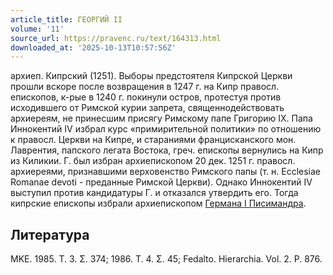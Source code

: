 ```yaml
---
article_title: ГЕОРГИЙ II
volume: '11'
source_url: https://pravenc.ru/text/164313.html
downloaded_at: '2025-10-13T10:57:56Z'
---
```


архиеп. Кипрский (1251). Выборы предстоятеля Кипрской Церкви прошли вскоре после возвращения в 1247 г. на Кипр правосл. епископов, к-рые в 1240 г. покинули остров, протестуя против исходившего от Римской курии запрета, священнодействовать архиереям, не принесшим присягу Римскому папе Григорию IX. Папа Иннокентий IV избрал курс «примирительной политики» по отношению к правосл. Церкви на Кипре, и стараниями францисканского мон. Лаврентия, папского легата Востока, греч. епископы вернулись на Кипр из Киликии. Г. был избран архиепископом 20 дек. 1251 г. правосл. архиереями, признавшими верховенство Римского папы (т. н. Ecclesiae Romanae devoti - преданные Римской Церкви). Однако Иннокентий IV выступил против кандидатуры Г. и отказался утвердить его. Тогда кипрские епископы избрали архиепископом [Германа I Писимандра](<https://pravenc.ru/text/Германа I Писимандра.html>).

## Литература

ΜΚΕ. 1985. Τ. 3. 
Σ. 374; 1986. Τ. 4. Σ. 45; Fedalto. Hierarchia. Vol. 2. P. 876.
